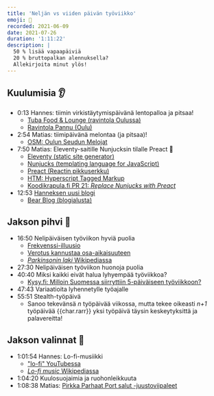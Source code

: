```yaml
---
title: 'Neljän vs viiden päivän työviikko'
emoji: 🤺
recorded: 2021-06-09
date: 2021-07-26
duration: '1:11:22'
description: |
  50 % lisää vapaapäiviä
  20 % bruttopalkan alennuksella?
  Allekirjoita minut ylös!
---
```


## Kuulumisia 👂

- 0:13 Hannes: tiimin virkistäytymispäivänä lentopalloa ja pitsaa!
  - [Tuba Food & Lounge (ravintola Oulussa)][tuba]
  - [Ravintola Pannu (Oulu)][pannu]
- 2:54 Matias: tiimipäivänä melontaa (ja pitsaa)!
  - [OSM: Oulun Seudun Melojat][osm]
- 7:50 Matias: Eleventy-saitille Nunjucksin tilalle Preact 🤘
  - [<span lang="en">Eleventy (static site generator)</span>][11ty]
  - [<span lang="en">Nunjucks (templating language for JavaScript)</span>][nunjucks]
  - [Preact (Reactin pikkuserkku)][preact]
  - [<span lang="en">HTM: Hyperscript Tagged Markup</span>][htm]
  - [Koodikrapula.fi PR 21: <em lang="en">Replace Nunjucks with Preact</em>][pr]
- 12:53 [Hanneksen uusi blogi][hanki-blog]
  - [Bear Blog (blogialusta)][bear-blog]

## Jakson pihvi 🥩

- 16:50 Nelipäiväisen työviikon hyviä puolia
  - [Frekvenssi-illuusio][frequency-illusion]
  - [Verotus kannustaa osa-aikaisuuteen][taxation]
  - [_Parkinsonin laki_ Wikipediassa][parkinson]
- 27:30 Nelipäiväisen työviikon huonoja puolia
- 40:40 Miksi kaikki eivät halua lyhyempää työviikkoa?
  - [Kysy.fi: Milloin Suomessa siirryttiin 5-päiväiseen työviikkoon?][kysy.fi]
- 47:43 Variaatioita lyhennetylle työajalle
- 55:51 Stealth-työpäivä
  - Sanoo tekevänsä _n_ työpäivää viikossa,
    mutta tekee oikeasti _n+1_ työpäivää
    {{char.rarr}} yksi työpäivä täysin keskeytyksittä ja palavereitta!

## Jakson valinnat 🍱

- 1:01:54 Hannes: Lo-fi-musiikki
  - ["lo-fi" YouTubessa][lo-fi-youtube]
  - [<em lang="en">Lo-fi music</em> Wikipediassa][lo-fi-wikipedia]
- 1:04:20 Kuulosuojaimia ja ruohonleikkuuta
- 1:08:38 Matias: [Pirkka Parhaat Port salut -juustoviipaleet][port-salut]

[11ty]: https://www.11ty.dev/
[bear-blog]: https://bearblog.dev/
[frequency-illusion]: https://mtsknn.fi/weekly-log/2021/16/#frequency-illusion
[hanki-blog]: https://hanki.bearblog.dev/
[htm]: https://github.com/developit/htm
[kysy.fi]: http://www.kysy.fi/kysymys/milloin-suomessa-siirryttiin-5-paivaiseen-tyoviikkoon
[lo-fi-wikipedia]: https://en.wikipedia.org/wiki/Lo-fi_music
[lo-fi-youtube]: https://www.youtube.com/results?search_query=lo-fi
[nunjucks]: https://mozilla.github.io/nunjucks/
[osm]: https://www.osm.fi/
[pannu]: https://www.ravintolapannu.fi/
[parkinson]: https://fi.wikipedia.org/wiki/Parkinsonin_laki
[port-salut]: https://www.k-ruoka.fi/kauppa/tuote/pirkka-parhaat-port-salut-175g-viipale-l-6410405239112
[pr]: https://github.com/koodikrapula/koodikrapula.fi/pull/21
[preact]: https://preactjs.com/
[taxation]: https://rijnswand.blogspot.com/2017/04/verotus-kannustaa-osa-aikaisuuteen.html
[tuba]: https://www.tuba.fi/
